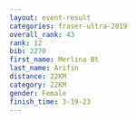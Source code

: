 ```yaml
---
layout: event-result 
categories: fraser-ultra-2019 
overall_rank: 43
rank: 12
bib: 2270
first_name: Merlina Bt
last_name: Arifin
distance: 22KM
category: 22KM
gender: Female
finish_time: 3-19-23
---
```


